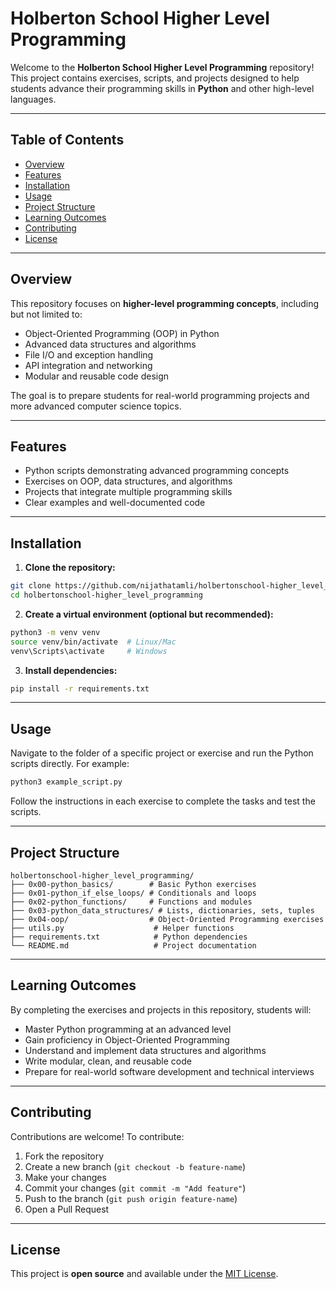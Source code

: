 # Holberton School Higher Level Programming

Welcome to the **Holberton School Higher Level Programming** repository! This project contains exercises, scripts, and projects designed to help students advance their programming skills in **Python** and other high-level languages.

---

## Table of Contents

* [Overview](#overview)
* [Features](#features)
* [Installation](#installation)
* [Usage](#usage)
* [Project Structure](#project-structure)
* [Learning Outcomes](#learning-outcomes)
* [Contributing](#contributing)
* [License](#license)

---

## Overview

This repository focuses on **higher-level programming concepts**, including but not limited to:

* Object-Oriented Programming (OOP) in Python
* Advanced data structures and algorithms
* File I/O and exception handling
* API integration and networking
* Modular and reusable code design

The goal is to prepare students for real-world programming projects and more advanced computer science topics.

---

## Features

* Python scripts demonstrating advanced programming concepts
* Exercises on OOP, data structures, and algorithms
* Projects that integrate multiple programming skills
* Clear examples and well-documented code

---

## Installation

1. **Clone the repository:**

```bash
git clone https://github.com/nijathatamli/holbertonschool-higher_level_programming.git
cd holbertonschool-higher_level_programming
```

2. **Create a virtual environment (optional but recommended):**

```bash
python3 -m venv venv
source venv/bin/activate  # Linux/Mac
venv\Scripts\activate     # Windows
```

3. **Install dependencies:**

```bash
pip install -r requirements.txt
```

---

## Usage

Navigate to the folder of a specific project or exercise and run the Python scripts directly. For example:

```bash
python3 example_script.py
```

Follow the instructions in each exercise to complete the tasks and test the scripts.

---

## Project Structure

```
holbertonschool-higher_level_programming/
├── 0x00-python_basics/        # Basic Python exercises
├── 0x01-python_if_else_loops/ # Conditionals and loops
├── 0x02-python_functions/     # Functions and modules
├── 0x03-python_data_structures/ # Lists, dictionaries, sets, tuples
├── 0x04-oop/                  # Object-Oriented Programming exercises
├── utils.py                    # Helper functions
├── requirements.txt            # Python dependencies
└── README.md                   # Project documentation
```

---

## Learning Outcomes

By completing the exercises and projects in this repository, students will:

* Master Python programming at an advanced level
* Gain proficiency in Object-Oriented Programming
* Understand and implement data structures and algorithms
* Write modular, clean, and reusable code
* Prepare for real-world software development and technical interviews

---

## Contributing

Contributions are welcome! To contribute:

1. Fork the repository
2. Create a new branch (`git checkout -b feature-name`)
3. Make your changes
4. Commit your changes (`git commit -m "Add feature"`)
5. Push to the branch (`git push origin feature-name`)
6. Open a Pull Request

---

## License

This project is **open source** and available under the [MIT License](LICENSE).
